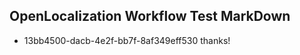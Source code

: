 ## OpenLocalization Workflow Test MarkDown
* 13bb4500-dacb-4e2f-bb7f-8af349eff530 thanks!

<!--HONumber=Sep16_HO1-->


